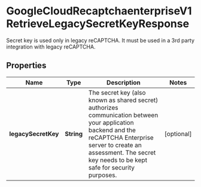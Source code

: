 

# GoogleCloudRecaptchaenterpriseV1RetrieveLegacySecretKeyResponse

Secret key is used only in legacy reCAPTCHA. It must be used in a 3rd party integration with legacy reCAPTCHA.

## Properties

| Name | Type | Description | Notes |
|------------ | ------------- | ------------- | -------------|
|**legacySecretKey** | **String** | The secret key (also known as shared secret) authorizes communication between your application backend and the reCAPTCHA Enterprise server to create an assessment. The secret key needs to be kept safe for security purposes. |  [optional] |



